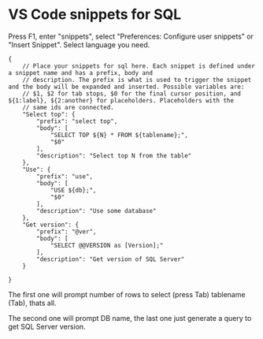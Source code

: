 # VS Code snippets for SQL

Press F1, enter "snippets", select "Preferences: Configure user snippets" or "Insert Snippet".
Select language you need.

    {
    	// Place your snippets for sql here. Each snippet is defined under a snippet name and has a prefix, body and 
    	// description. The prefix is what is used to trigger the snippet and the body will be expanded and inserted. Possible variables are:
    	// $1, $2 for tab stops, $0 for the final cursor position, and ${1:label}, ${2:another} for placeholders. Placeholders with the 
    	// same ids are connected.
    	"Select top": {
    		"prefix": "select top",
    		"body": [
    			"SELECT TOP ${N} * FROM ${tablename};",
    			"$0"
    		],
    		"description": "Select top N from the table"
    	},
    	"Use": {
    		"prefix": "use",
    		"body": [
    			"USE ${db};",
    			"$0"
    		],
    		"description": "Use some database"
    	},
    	"Get version": {
    		"prefix": "@ver",
    		"body": [
    			"SELECT @@VERSION as [Version];"
    		],
    		"description": "Get version of SQL Server"
    	}
    
    }

The first one will prompt number of rows to select (press Tab) tablename (Tab), thats all.

The second one will prompt DB name, the last one just generate a query to get SQL Server version.
